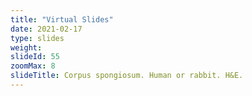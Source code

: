 ```yaml
---
title: "Virtual Slides"
date: 2021-02-17
type: slides
weight:
slideId: 55
zoomMax: 8
slideTitle: Corpus spongiosum. Human or rabbit. H&E.
---
```

